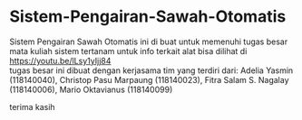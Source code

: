 # Sistem-Pengairan-Sawah-Otomatis
Sistem Pengairan Sawah Otomatis ini di buat untuk memenuhi tugas besar mata kuliah sistem tertanam untuk info terkait alat bisa dilihat di https://youtu.be/lLsy1yIjj84  
tugas besar ini dibuat dengan kerjasama tim yang terdiri dari:
Adelia Yasmin (118140040), Christop Pasu Marpaung (118140023), Fitra Salam S. Nagalay (118140006), Mario Oktavianus (118140099)

terima kasih 
